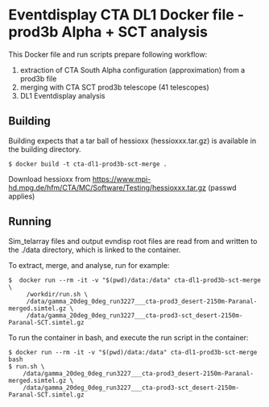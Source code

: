 # Eventdisplay CTA DL1 Docker file - prod3b Alpha + SCT analysis

This Docker file and run scripts prepare following workflow:

1. extraction of CTA South Alpha configuration (approximation) from a prod3b file
2. merging with CTA SCT prod3b telescope (41 telescopes)
3. DL1 Eventdisplay analysis

## Building

Building expects that a tar ball of hessioxx (hessioxxx.tar.gz) is available in the building directory.

```
$ docker build -t cta-dl1-prod3b-sct-merge .
```

Download hessioxx from https://www.mpi-hd.mpg.de/hfm/CTA/MC/Software/Testing/hessioxxx.tar.gz (passwd applies)

## Running

Sim_telarray files and output evndisp root files are read from and written to the ./data directory, which is linked to the container.

To extract, merge, and analyse, run for example:

```
$  docker run --rm -it -v "$(pwd)/data:/data" cta-dl1-prod3b-sct-merge \
     /workdir/run.sh \
     /data/gamma_20deg_0deg_run3227___cta-prod3_desert-2150m-Paranal-merged.simtel.gz \
     /data/gamma_20deg_0deg_run3227___cta-prod3-sct_desert-2150m-Paranal-SCT.simtel.gz
```

To run the container in bash, and execute the run script in the container:

```
$ docker run --rm -it -v "$(pwd)/data:/data" cta-dl1-prod3b-sct-merge bash
$ run.sh \
    /data/gamma_20deg_0deg_run3227___cta-prod3_desert-2150m-Paranal-merged.simtel.gz \
    /data/gamma_20deg_0deg_run3227___cta-prod3-sct_desert-2150m-Paranal-SCT.simtel.gz
```
